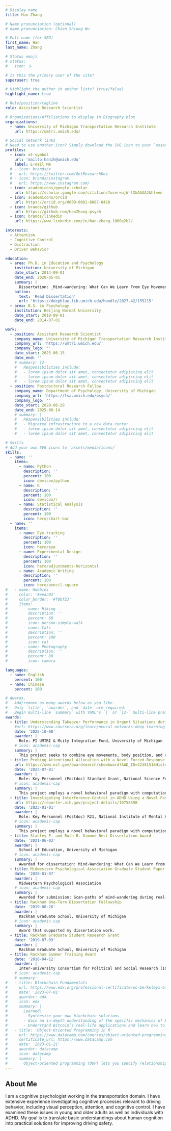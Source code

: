 ```yaml
---
# Display name
title: Han Zhang

# Name pronunciation (optional)
# name_pronunciation: Chien Shiung Wu

# Full name (for SEO)
first_name: Han
last_name: Zhang

# Status emoji
# status:
#   icon: ☕️

# Is this the primary user of the site?
superuser: true

# Highlight the author in author lists? (true/false)
highlight_name: true

# Role/position/tagline
role: Assistant Research Scientist

# Organizations/Affiliations to display in Biography blox
organizations:
  - name: University of Michigan Transportation Research Institute
    url: https://umtri.umich.edu/

# Social network links
# Need to use another icon? Simply download the SVG icon to your `assets/media/icons/` folder.
profiles:
  - icon: at-symbol
    url: 'mailto:hanzh@umich.edu'
    label: E-mail Me
  # - icon: brands/x
  #   url: https://twitter.com/GetResearchDev
  # - icon: brands/instagram
  #   url: https://www.instagram.com/
  - icon: academicons/google-scholar
    url: https://scholar.google.com/citations?user=ujW-lXkAAAAJ&hl=en
  - icon: academicons/orcid
    url: https://orcid.org/0000-0001-6087-0428
  - icon: brands/github
    url: https://github.com/HanZhang-psych
  - icon: brands/linkedin
    url: https://www.linkedin.com/in/han-zhang-1060a2b2/

interests:
  - Attention
  - Cognitive Control
  - Distraction
  - Driver Behavior

education:
  - area: Ph.D. in Education and Psychology
    institution: University of Michigan
    date_start: 2014-09-01
    date_end: 2020-05-01
    summary: |
      Dissertation: _Mind-wandering: What Can We Learn From Eye Movements?_. 
    button:
      text: 'Read Dissertation'
      url: 'https://deepblue.lib.umich.edu/handle/2027.42/155215'
  - area: B.S. in Psychology
    institution: Beijing Normal University
    date_start: 2010-09-01
    date_end: 2014-07-01

work:
  - position: Assistant Research Scientist
    company_name: University of Michigan Transportation Research Institute
    company_url: 'https://umtri.umich.edu/'
    company_logo: ''
    date_start: 2025-06-15
    date_end: ''
    # summary: |2-
    #   Responsibilities include:
    #   - lorem ipsum dolor sit amet, consectetur adipiscing elit
    #   - lorem ipsum dolor sit amet, consectetur adipiscing elit
    #   - lorem ipsum dolor sit amet, consectetur adipiscing elit
  - position: Postdoctoral Research Fellow
    company_name: Department of Psychology, University of Michigan
    company_url: 'https://lsa.umich.edu/psych/'
    company_logo: ''
    date_start: 2020-06-28
    date_end: 2025-06-14
    # summary: |
    #   Responsibilities include:
    #   - Migrated infrastructure to a new data center
    #   - lorem ipsum dolor sit amet, consectetur adipiscing elit
    #   - lorem ipsum dolor sit amet, consectetur adipiscing elit

# Skills
# Add your own SVG icons to `assets/media/icons/`
skills:
  - name: ''
    items:
      - name: Python
        description: ''
        percent: 100
        icon: devicon/python
      - name: R
        description: ''
        percent: 100
        icon: devicon/r
      - name: Statistical Analysis
        description: ''
        percent: 100
        icon: hero/chart-bar
  - name: ''
    items:
      - name: Eye-tracking
        description: ''
        percent: 100
        icon: hero/eye
      - name: Experimental Design
        description: ''
        percent: 100
        icon: hero/adjustments-horizontal
      - name: Academic Writing
        description: ''
        percent: 100
        icon: hero/pencil-square
#   - name: Hobbies
#     color: '#eeac02'
#     color_border: '#f0bf23'
#     items:
#       - name: Hiking
#         description: ''
#         percent: 60
#         icon: person-simple-walk
#       - name: Cats
#         description: ''
#         percent: 100
#         icon: cat
#       - name: Photography
#         description: ''
#         percent: 80
#         icon: camera

languages:
  - name: English
    percent: 100
  - name: Chinese
    percent: 100

# Awards.
#   Add/remove as many awards below as you like.
#   Only `title`, `awarder`, and `date` are required.
#   Begin multi-line `summary` with YAML's `|` or `|2-` multi-line prefix and indent 2 spaces below.
awards:
  - title: Understanding Takeover Performance in Urgent Situations during Level‑3 Driving
    #url: https://www.coursera.org/learn/neural-networks-deep-learning
    date: '2025-10-08'
    awarder: |
      Role: PI UMTRI & Mcity Integration Fund, University of Michigan
    # icon: academic-cap
    summary: |
      This project seeks to combine eye movements, body position, and cognitive assessments to develop a driver re-engagebility score that can predict driver's ability to take over vehicle control during urgent situations in level-3 autonomous driving. 
  - title: Probing Attentional Allocation with a Novel Forced‑Response Method
    url: https://www.nsf.gov/awardsearch/showAward?AWD_ID=2238151&HistoricalAwards=false
    date: '2023-07-01'
    awarder: |
      Role: Key Personnel (Postdoc) Standard Grant, National Science Foundation
    # icon: academic-cap
    summary: |
      This project employs a novel behavioral paradigm with computational modeling to understand cognitive processes involved in mitigating distraction. 
  - title: Investigating Interference‑Control in ADHD Using a Novel Forced‑Response Method
    url: https://reporter.nih.gov/project-details/10758598
    date: '2023-01-01'
    awarder: |
      Role: Key Personnel (Postdoc) R21, National Institute of Mental Health
    # icon: academic-cap
    summary: |
      This project employs a novel behavioral paradigm with computational modeling to understand cognitive processes involved in mitigating distraction in adults with ADHD. 
  - title: Stanley E. and Ruth B. Dimond Best Dissertation Award
    date: '2021-06-02'
    awarder: |
      School of Education, University of Michigan
    # icon: academic-cap
    summary: |
      Awarded for dissertation: Mind-Wandering: What Can We Learn from Eye Movements?
  - title: Midwestern Psychological Association Graduate Student Paper Award
    date: '2020-01-07'
    awarder: |
      Midwestern Psychological Association
    # icon: academic-cap
    summary: |
      Awarded for submission: Scan‑paths of mind‑wandering during real‑world scene perception.
  - title: Rackham One‑Term Dissertation Fellowship
    date: '2019-08-26'
    awarder: |
      Rackham Graduate School, University of Michigan
    # icon: academic-cap
    summary: |
      Award that supported my dissertation work.
  - title: Rackham Graduate Student Research Grant
    date: '2019-07-09'
    awarder: |
      Rackham Graduate School, University of Michigan
  - title: Rackham Summer Training Award
    date: '2018-04-12'
    awarder: |
      Inter-university Consortium for Political and Social Research (ICPSR), University of Michigan
    # icon: academic-cap
    # summary: 
#   - title: Blockchain Fundamentals
#     url: https://www.edx.org/professional-certificate/uc-berkeleyx-blockchain-fundamentals
#     date: '2023-07-01'
#     awarder: edX
#     icon: edx
#     summary: |
#       Learned:
#       - Synthesize your own blockchain solutions
#       - Gain an in-depth understanding of the specific mechanics of Bitcoin
#       - Understand Bitcoin’s real-life applications and learn how to attack and destroy Bitcoin, Ethereum, smart contracts and Dapps, and alternatives to Bitcoin’s Proof-of-Work consensus algorithm
#   - title: 'Object-Oriented Programming in R'
#     url: https://www.datacamp.com/courses/object-oriented-programming-with-s3-and-r6-in-r
#     certificate_url: https://www.datacamp.com
#     date: '2023-01-21'
#     awarder: datacamp
#     icon: datacamp
#     summary: |
#       Object-oriented programming (OOP) lets you specify relationships between functions and the objects that they can act on, helping you manage complexity in your code. This is an intermediate level course, providing an introduction to OOP, using the S3 and R6 systems. S3 is a great day-to-day R programming tool that simplifies some of the functions that you write. R6 is especially useful for industry-specific analyses, working with web APIs, and building GUIs.
---
```


## About Me

I am a cognitive psychologist working in the transportation domain. I have extensive experience investigating cognitive processes relevant to driving behavior, including visual perception, attention, and cognitive control. I have examined these issues in young and older adults as well as individuals with ADHD. My goal is to translate basic understandings about human cognition into practical solutions for improving driving safety.
